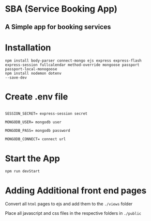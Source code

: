 <h1>SBA (Service Booking App)</h1>

<h2>A Simple app for booking services</h2>

# Installation

<code>npm install body-parser connect-mongo ejs express express-flash express-session fullcalendar method-override mongoose passport passport-local-monogoose</code><br>
<code>npm install nodemon dotenv --save-dev </code>

# Create .env file
<code>
SESSION_SECRET= express-session secret<br>
MONGODB_USER= mongodb user<br>
MONGODB_PASS= mongodb password<br>
MONGODB_CONNECT= connect url
</code>

# Start the App
<code>npm run devStart</code>

# Adding Additional front end pages
<p>Convert all <code>html</code> pages to ejs and add them to the <code>./views</code> folder</p>
<p>Place all javascript and css files in the respective folders in <code>./public</code></p>